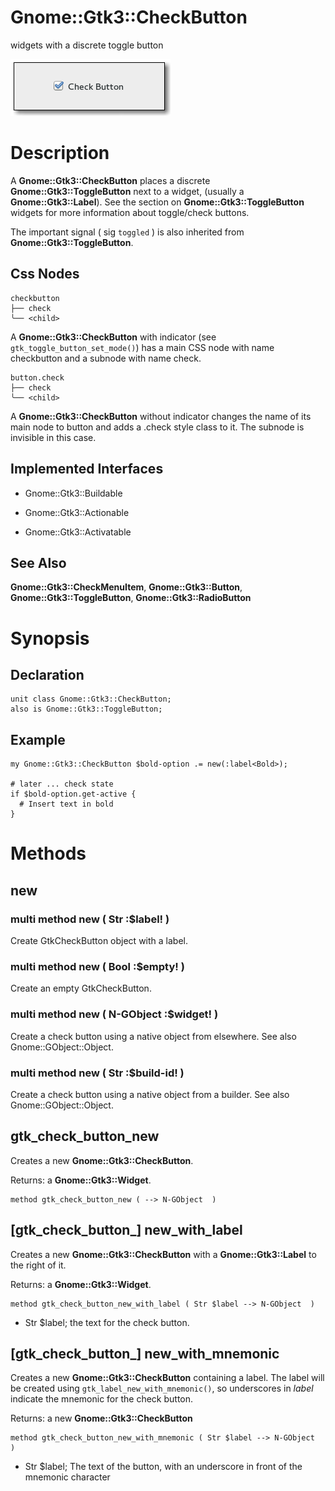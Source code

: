Gnome::Gtk3::CheckButton
========================

widgets with a discrete toggle button

![](images/check-button.png)

Description
===========

A **Gnome::Gtk3::CheckButton** places a discrete **Gnome::Gtk3::ToggleButton** next to a widget, (usually a **Gnome::Gtk3::Label**). See the section on **Gnome::Gtk3::ToggleButton** widgets for more information about toggle/check buttons.

The important signal ( sig `toggled` ) is also inherited from **Gnome::Gtk3::ToggleButton**.

Css Nodes
---------

    checkbutton
    ├── check
    ╰── <child>

A **Gnome::Gtk3::CheckButton** with indicator (see `gtk_toggle_button_set_mode()`) has a main CSS node with name checkbutton and a subnode with name check.

    button.check
    ├── check
    ╰── <child>

A **Gnome::Gtk3::CheckButton** without indicator changes the name of its main node to button and adds a .check style class to it. The subnode is invisible in this case.

Implemented Interfaces
----------------------

  * Gnome::Gtk3::Buildable

  * Gnome::Gtk3::Actionable

  * Gnome::Gtk3::Activatable

See Also
--------

**Gnome::Gtk3::CheckMenuItem**, **Gnome::Gtk3::Button**, **Gnome::Gtk3::ToggleButton**, **Gnome::Gtk3::RadioButton**

Synopsis
========

Declaration
-----------

    unit class Gnome::Gtk3::CheckButton;
    also is Gnome::Gtk3::ToggleButton;

Example
-------

    my Gnome::Gtk3::CheckButton $bold-option .= new(:label<Bold>);

    # later ... check state
    if $bold-option.get-active {
      # Insert text in bold
    }

Methods
=======

new
---

### multi method new ( Str :$label! )

Create GtkCheckButton object with a label.

### multi method new ( Bool :$empty! )

Create an empty GtkCheckButton.

### multi method new ( N-GObject :$widget! )

Create a check button using a native object from elsewhere. See also Gnome::GObject::Object.

### multi method new ( Str :$build-id! )

Create a check button using a native object from a builder. See also Gnome::GObject::Object.

gtk_check_button_new
--------------------

Creates a new **Gnome::Gtk3::CheckButton**.

Returns: a **Gnome::Gtk3::Widget**.

    method gtk_check_button_new ( --> N-GObject  )

[gtk_check_button_] new_with_label
----------------------------------

Creates a new **Gnome::Gtk3::CheckButton** with a **Gnome::Gtk3::Label** to the right of it.

Returns: a **Gnome::Gtk3::Widget**.

    method gtk_check_button_new_with_label ( Str $label --> N-GObject  )

  * Str $label; the text for the check button.

[gtk_check_button_] new_with_mnemonic
-------------------------------------

Creates a new **Gnome::Gtk3::CheckButton** containing a label. The label will be created using `gtk_label_new_with_mnemonic()`, so underscores in *label* indicate the mnemonic for the check button.

Returns: a new **Gnome::Gtk3::CheckButton**

    method gtk_check_button_new_with_mnemonic ( Str $label --> N-GObject  )

  * Str $label; The text of the button, with an underscore in front of the mnemonic character

